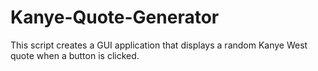 # Kanye-Quote-Generator
This script creates a GUI application that displays a random Kanye West quote when a button is clicked.
